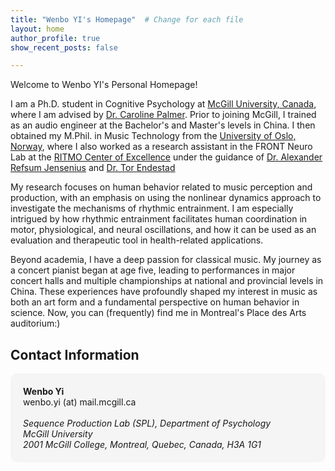 ```yaml
---
title: "Wenbo YI's Homepage"  # Change for each file
layout: home
author_profile: true
show_recent_posts: false

---
```



Welcome to Wenbo YI's Personal Homepage!

I am a Ph.D. student in Cognitive Psychology at [McGill University, Canada](https://www.mcgill.ca/psychology/), where I am advised by [Dr. Caroline Palmer](https://www.mcgill.ca/spl/palmer). Prior to joining McGill, I trained as an audio engineer at the Bachelor's and Master's levels in China. I then obtained my M.Phil. in Music Technology from the [University of Oslo, Norway](https://www.uio.no/english/index.html), where I also worked as a research assistant in the FRONT Neuro Lab at the [RITMO Center of Excellence](https://www.uio.no/ritmo/english/RITMO) under the guidance of [Dr. Alexander Refsum Jensenius](https://www.uio.no/ritmo/english/people/management/alexanje/index.html) and [Dr. Tor Endestad](https://www.sv.uio.no/psi/english/people/academic/tendesta/)

My research focuses on human behavior related to music perception and production, with an emphasis on using the nonlinear dynamics approach to investigate the mechanisms of rhythmic entrainment. I am especially intrigued by how rhythmic entrainment facilitates human coordination in motor, physiological, and neural oscillations, and how it can be used as an evaluation and therapeutic tool in health-related applications.

Beyond academia, I have a deep passion for classical music. My journey as a concert pianist began at age five, leading to performances in major concert halls and multiple championships at national and provincial levels in China. These experiences have profoundly shaped my interest in music as both an art form and a fundamental perspective on human behavior in science. Now, you can (frequently) find me in Montreal's Place des Arts auditorium:)

## Contact Information

<div style="background-color: #f5f5f5; padding: 20px; border-radius: 10px;">
  <strong>Wenbo Yi</strong><br>
  wenbo.yi (at) mail.mcgill.ca<br><br>
  <em>Sequence Production Lab (SPL), Department of Psychology</em><br>
  <em>McGill University</em><br>
  <em>2001 McGill College, Montreal, Quebec, Canada, H3A 1G1</em>
</div>
